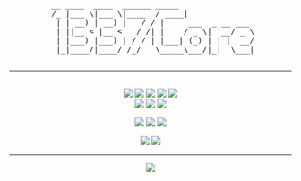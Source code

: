 <pre align="center">
__ ____  ____  ______ _____               
 /_ |___ \|___ \|____  / ____|              
  | | __) | __) |   / / |     ___  _ __ ___ 
  | ||__ < |__ <   / /| |    / _ \| '__/ _ \
  | |___) |___) | / / | |___| (_) | | |  __/
  |_|____/|____/ /_/   \_____\___/|_|  \___|

</pre>

---

<p align="center">
  <br/>
  <img src="https://img.shields.io/badge/HTML-E34F26?style=for-the-badge&logo=html5&logoColor=white"/>
  <img src="https://custom-icon-badges.demolab.com/badge/CSS3-1572B6.svg?style=for-the-badge&logo=css3&logoColor=white"/>
  <img src="https://img.shields.io/badge/JavaScript-F7DF1E?style=for-the-badge&logo=javascript&logoColor=black"/>
  <img src="https://img.shields.io/badge/Python-3776AB?style=for-the-badge&logo=python&logoColor=white"/>
  <img src="https://img.shields.io/badge/Rust-000000?style=for-the-badge&logo=rust&logoColor=white"/>
  <br/>
  <img src="https://img.shields.io/badge/Astro-FF5D01?style=for-the-badge&logo=astro&logoColor=white"/>
  <img src="https://img.shields.io/badge/Bun-000000?style=for-the-badge&logo=bun&logoColor=white"/>
  <img src="https://img.shields.io/badge/uv-5E5E8C?style=for-the-badge&logo=uv&logoColor=white"/>
</p>

<p align="center">
  <img src="https://custom-icon-badges.demolab.com/badge/Visual%20Studio%20Code-0078d7.svg?style=for-the-badge&logo=vsc&logoColor=white"/>
  <img src="https://img.shields.io/badge/Zed-000000?style=for-the-badge&logo=zedindustries&logoColor=white"/>
  <img src="https://img.shields.io/badge/Zsh-000000?style=for-the-badge&logo=zsh&logoColor=white"/>
</p>

<p align="center">
  <img src="https://img.shields.io/badge/macOS-000000?style=for-the-badge&logo=macos&logoColor=white"/>
  <img src="https://img.shields.io/badge/Cloudflare-F38020?style=for-the-badge&logo=cloudflare&logoColor=white"/>
</p>

---

<p align="center">
  <img src="https://komarev.com/ghpvc/?username=yohoxxz&style=flat-square&color=orange"/>
</p>
